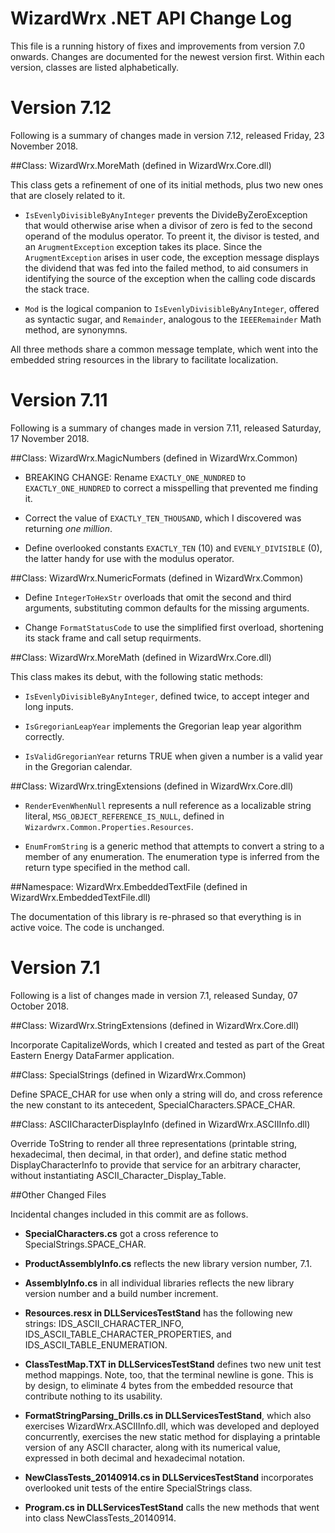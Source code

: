 # WizardWrx .NET API Change Log

This file is a running history of fixes and improvements from version 7.0
onwards. Changes are documented for the newest version first. Within each
version, classes are listed alphabetically.

# Version 7.12

Following is a summary of changes made in version 7.12, released Friday, 23 November 2018.

##Class: WizardWrx.MoreMath (defined in WizardWrx.Core.dll)

This class gets a refinement of one of its initial methods, plus two new ones
that are closely related to it.

- `IsEvenlyDivisibleByAnyInteger` prevents the DivideByZeroException that would
otherwise arise when a divisor of zero is fed to the second operand of the
modulus operator. To preent it, the divisor is tested, and an `ArugmentException`
exception takes its place. Since the `ArugmentException` arises in user code, the
exception message displays the dividend that was fed into the failed method, to
aid consumers in identifying the source of the exception when the calling code
discards the stack trace.

- `Mod` is the logical companion to `IsEvenlyDivisibleByAnyInteger`, offered as
syntactic sugar, and `Remainder`, analogous to the `IEEERemainder` Math method,
are synonymns.

All three methods share a common message template, which went into the embedded
string resources in the library to facilitate localization.

# Version 7.11

Following is a summary of changes made in version 7.11, released Saturday, 17 November 2018.

##Class: WizardWrx.MagicNumbers (defined in WizardWrx.Common)

- BREAKING CHANGE: Rename `EXACTLY_ONE_NUNDRED` to `EXACTLY_ONE_HUNDRED` to correct a
misspelling that prevented me finding it.

- Correct the value of `EXACTLY_TEN_THOUSAND`, which I discovered was returning
_one million_.

- Define overlooked constants `EXACTLY_TEN` (10) and `EVENLY_DIVISIBLE` (0), the
latter handy for use with the modulus operator.

##Class: WizardWrx.NumericFormats (defined in WizardWrx.Common)

- Define `IntegerToHexStr` overloads that omit the second and third arguments,
substituting common defaults for the missing arguments.

- Change `FormatStatusCode` to use the simplified first overload, shortening its
stack frame and call setup requirments.

##Class: WizardWrx.MoreMath (defined in WizardWrx.Core.dll)

This class makes its debut, with the following static methods:

- `IsEvenlyDivisibleByAnyInteger`, defined twice, to accept integer and long
inputs.

- `IsGregorianLeapYear` implements the Gregorian leap year algorithm correctly.

- `IsValidGregorianYear` returns TRUE when given a number is a valid year in the
Gregorian calendar.

##Class: WizardWrx.tringExtensions (defined in WizardWrx.Core.dll)

- `RenderEvenWhenNull` represents a null reference as a localizable string literal,
`MSG_OBJECT_REFERENCE_IS_NULL`, defined in `Wizardwrx.Common.Properties.Resources`.

- `EnumFromString` is a generic method that attempts to convert a string to a
member of any enumeration. The enumeration type is inferred from the return
type specified in the method call.

##Namespace: WizardWrx.EmbeddedTextFile (defined in WizardWrx.EmbeddedTextFile.dll)

The documentation of this library is re-phrased so that everything is in active
voice. The code is unchanged.

# Version 7.1

Following is a list of changes made in version 7.1, released Sunday, 07 October 2018.

##Class: WizardWrx.StringExtensions (defined in WizardWrx.Core.dll)

Incorporate CapitalizeWords, which I created and tested as part of the Great
Eastern Energy DataFarmer application.

##Class: SpecialStrings (defined in WizardWrx.Common)

Define SPACE_CHAR for use when only a string will do, and cross reference the
new constant to its antecedent, SpecialCharacters.SPACE_CHAR.

##Class: ASCIICharacterDisplayInfo (defined in WizardWrx.ASCIIInfo.dll)

Override ToString to render all three representations (printable string,
hexadecimal, then decimal, in that order), and define static method
DisplayCharacterInfo to provide that service for an arbitrary character, without
instantiating ASCII_Character_Display_Table.

##Other Changed Files

Incidental changes included in this commit are as follows.

- __SpecialCharacters.cs__ got a cross reference to SpecialStrings.SPACE_CHAR.

- __ProductAssemblyInfo.cs__ reflects the new library version number, 7.1.

- __AssemblyInfo.cs__ in all individual libraries reflects the new library
version number and a build number increment.

- __Resources.resx in DLLServicesTestStand__ has the following new strings:
IDS_ASCII_CHARACTER_INFO, IDS_ASCII_TABLE_CHARACTER_PROPERTIES, and
IDS_ASCII_TABLE_ENUMERATION.

- __ClassTestMap.TXT in DLLServicesTestStand__ defines two new unit test method
mappings. Note, too, that the terminal newline is gone. This is by design, to
eliminate 4 bytes from the embedded resource that contribute nothing to its
usability.

- __FormatStringParsing_Drills.cs in DLLServicesTestStand__, which also
exercises WizardWrx.ASCIIInfo.dll, which was developed and deployed
concurrently, exercises the new static method for displaying a printable version
of any ASCII character, along with its numerical value, expressed in both
decimal and hexadecimal notation.

- __NewClassTests_20140914.cs in DLLServicesTestStand__ incorporates overlooked
unit tests of the entire SpecialStrings class.

- __Program.cs in DLLServicesTestStand__ calls the new methods that went into
class NewClassTests_20140914.